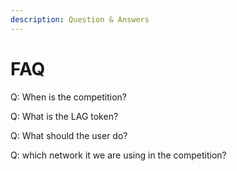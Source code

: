 ```yaml
---
description: Question & Answers
---
```


# FAQ

Q: When is the competition?

Q: What is the LAG token?

Q: What should the user do?

Q: which network it we are using in the competition?
